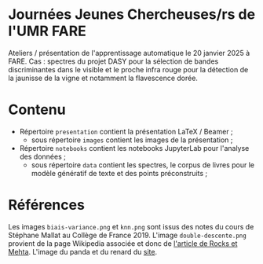# Journées Jeunes Chercheuses/rs de l'UMR FARE

Ateliers / présentation de l'apprentissage automatique le 20 janvier 2025 à FARE.
Cas : spectres du projet DASY pour la sélection de bandes discriminantes dans le
visible et le proche infra rouge pour la détection de la jaunisse de la vigne et
notamment la flavescence dorée.

# Contenu
+ Répertoire `presentation` contient la présentation LaTeX / Beamer ;
  - sous répertoire `images` contient les images de la présentation ;
+ Répertoire `notebooks` contient les notebooks JupyterLab pour l'analyse des
  données ;
  - sous répertoire `data` contient les spectres, le corpus de livres pour le
    modèle génératif de texte et des points préconstruits ;

# Références

Les images `biais-variance.png` et `knn.png` sont issus des notes du cours de
Stéphane Mallat au Collège de France 2019. L'image `double-descente.png` provient
de la page Wikipedia associée et donc de 
[l'article de Rocks et Mehta](https://doi.org/10.1103/PhysRevResearch.4.013201).
L'image du panda et du renard du [site](https://symbl.cc).
